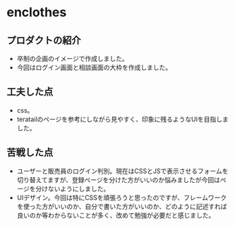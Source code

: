 # enclothes

## プロダクトの紹介
- 卒制の企画のイメージで作成しました。
- 今回はログイン画面と相談画面の大枠を作成しました。

## 工夫した点
- css。
- teratailのページを参考にしながら見やすく、印象に残るようなUIを目指しました。

## 苦戦した点
- ユーザーと販売員のログイン判別。現在はCSSとJSで表示させるフォームを切り替えてますが、登録ページを分けた方がいいのか悩みましたが今回はページを分けないようにしました。
- UIデザイン。今回は特にCSSを頑張ろうと思ったのですが、フレームワークを使った方がいいのか、自分で書いた方がいいのか、どのように記述すれば良いのか等わからないことが多く、改めて勉強が必要だと感じました。